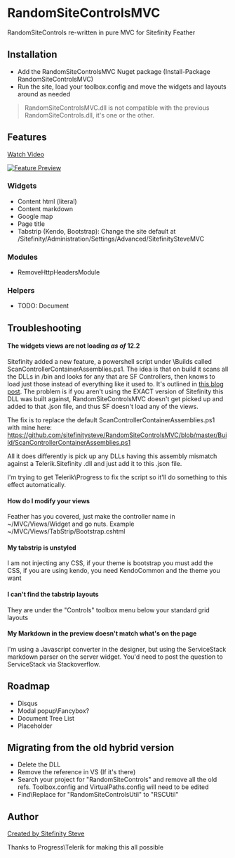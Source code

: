 ﻿# RandomSiteControlsMVC
RandomSiteControls re-written in pure MVC for Sitefinity Feather

## Installation
* Add the RandomSiteControlsMVC Nuget package (Install-Package RandomSiteControlsMVC)
* Run the site, load your toolbox.config and move the widgets and layouts around as needed
> RandomSiteControlsMVC.dll is not compatible with the previous RandomSiteControls.dll, it's one or the other.

## Features
[Watch Video](https://www.youtube.com/watch?v=4pOJaRzoFJM)

[![Feature Preview](https://img.youtube.com/vi/4pOJaRzoFJM/0.jpg)](https://www.youtube.com/watch?v=4pOJaRzoFJM)
### Widgets
* Content html (literal)
* Content markdown
* Google map
* Page title
* Tabstrip (Kendo, Bootstrap): Change the site default at /Sitefinity/Administration/Settings/Advanced/SitefinitySteveMVC 

### Modules
* RemoveHttpHeadersModule

### Helpers
* TODO: Document

## Troubleshooting
#### The widgets views are not loading *as of* 12.2 
Sitefinity added a new feature, a powershell script under \Builds called ScanControllerContainerAssemblies.ps1.  The idea is that on build it scans all the DLLs in /bin and looks for any that are SF Controllers, 
then knows to load just those instead of everything like it used to. It's outlined in [this blog post](https://www.progress.com/blogs/performance-optimizations-in-sitefinity-12-2_).  The problem is
if you aren't using the EXACT version of Sitefinity this DLL was built against, RandomSiteControlsMVC doesn't get picked up and added to that .json file, and thus SF doesn't load any of the views.

The fix is to replace the default ScanControllerContainerAssemblies.ps1 with mine here: https://github.com/sitefinitysteve/RandomSiteControlsMVC/blob/master/Build/ScanControllerContainerAssemblies.ps1

All it does differently is pick up any DLLs having this assembly mismatch against a Telerik.Sitefinity .dll and just add it to this .json file.

I'm trying to get Telerik\Progress to fix the script so it'll do something to this effect automatically.


#### How do I modify your views
Feather has you covered, just make the controller name in ~/MVC/Views/Widget and go nuts.  Example ~/MVC/Views/TabStrip/Bootstrap.cshtml

#### My tabstrip is unstyled
I am not injecting any CSS, if your theme is bootstrap you must add the CSS, if you are using kendo, you need KendoCommon and the theme you want

#### I can't find the tabstrip layouts
They are under the "Controls" toolbox menu below your standard grid layouts

#### My Markdown in the preview doesn't match what's on the page
I'm using a Javascript converter in the designer, but using the ServiceStack markdown parser on the server widget.  You'd need to post the question to ServiceStack via Stackoverflow.

## Roadmap
* Disqus
* Modal popup\Fancybox?
* Document Tree List
* Placeholder

## Migrating from the old hybrid version
* Delete the DLL
* Remove the reference in VS (If it's there)
* Search your project for "RandomSiteControls" and remove all the old refs.  Toolbox.config and VirtualPaths.config will need to be edited
* Find\Replace for "RandomSiteControlsUtil" to "RSCUtil"

## Author
[Created by Sitefinity Steve](https://www.sitefinitysteve.com)

Thanks to Progress\Telerik for making this all possible